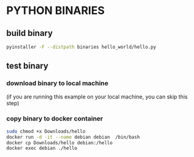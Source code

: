 # PYTHON BINARIES

## build binary

```bash
pyinstaller -F --distpath binaries hello_world/hello.py 
```

## test binary

### download binary to local machine

(if you are running this example on your local machine, you can skip this step)

### copy binary to docker container

```bash
sudo chmod +x Downloads/hello
docker run -d -it --name debian debian  /bin/bash
docker cp Downloads/hello debian:/hello
docker exec debian ./hello
```
